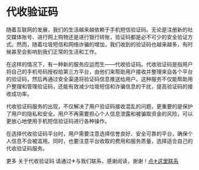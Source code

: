 # 代收验证码

随着互联网的发展，我们的生活越来越依赖于手机短信验证码。无论是注册新的社交媒体账号、进行网上购物还是进行银行转账，验证码都是必不可少的安全验证方式。然而，随着垃圾短信和网络诈骗的增加，我们收到的验证码也越来越多，有时候甚至会影响到我们正常的生活和工作。

在这样的情况下，有一种新的服务应运而生——代收验证码。代收验证码是指用户将自己的手机号码授权给第三方平台，由他们来帮助用户接收并整理来自各个平台的验证码，然后再通过安全渠道将验证码信息推送给用户。这种服务不仅能帮助用户整理和管理验证码，还能有效减少垃圾短信和诈骗信息的干扰，提高验证码的接收成功率。

代收验证码服务的出现，不仅解决了用户验证码接收混乱的问题，更重要的是保护了用户的隐私和安全。用户不再需要担心个人信息泄露和被骗取资金的风险，可以更放心地使用手机短信验证码进行各种操作。

在选择代收验证码平台时，用户需要注意选择信誉良好、安全可靠的平台，确保个人信息不会被滥用。同时，也要注意平台收取的费用和服务质量，选择适合自己的代收验证码服务。

更多 关于代收验证码 请通过✈与我们联系，感谢阅读，谢谢！[点✈这里联系](https://k02.cc)